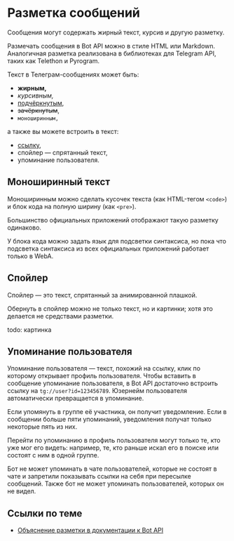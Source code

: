 # Разметка сообщений

Сообщения могут содержать жирный текст, курсив и другую разметку.

Размечать сообщения в Bot API можно в стиле HTML или Markdown.
Аналогичная разметка реализована в библиотеках для Telegram API, таких как Telethon и Pyrogram.

Текст в Телеграм-сообщениях может быть:

- **жирным,**
- _курсивным,_
- <u>подчёркнутым</u>,
- <del>зачёркнутым</del>,
- `моноширинным,`

а также вы можете встроить в текст:

- [ссылку](#),
- спойлер — спрятанный текст,
- упоминание пользователя.

## Моноширинный текст

Моноширинным можно сделать кусочек текста (как HTML-тегом `<code>`) и блок кода на полную ширину (как `<pre>`).

Большинство официальных приложений отображают такую разметку одинаково.

У блока кода можно задать язык для подсветки синтаксиса, но пока что подсветка синтаксиса из всех официальных приложений
работает только в WebA.

## Спойлер

Спойлер — это текст, спрятанный за анимированной плашкой.

Обернуть в спойлер можно не только текст, но и картинки; хотя это делается не средствами разметки.

todo: картинка

## Упоминание пользователя

Упоминание пользователя — текст, похожий на ссылку, клик по которому открывает профиль пользователя.
Чтобы вставить в сообщение упоминание пользователя, в Bot API достаточно встроить ссылку на `tg://user?id=123456789`.
Юзернейм пользователя автоматически превращается в упоминание.

Если упомянуть в группе её участника, он получит уведомление. Если в сообщении больше пяти упоминаний, уведомления
получат только некоторые пять из них.

Перейти по упоминанию в профиль пользователя могут только те, кто уже мог его видеть: например, те, кто раньше искал его
в поиске или состоят с ним в одной группе.

Бот не может упоминать в чате пользователей, которые не состоят в чате и запретили показывать ссылки на себя при
пересылке сообщений. Также бот не может упоминать пользователей, которых он не видел.

## Ссылки по теме

- [Объяснение разметки в документации к Bot API](https://core.telegram.org/bots/api#formatting-options)
